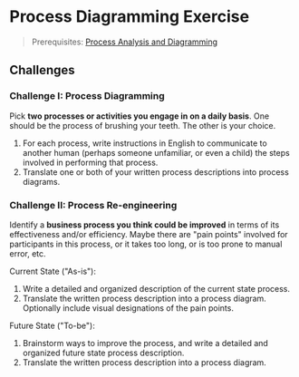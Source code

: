 # Process Diagramming Exercise

> Prerequisites: [Process Analysis and Diagramming](/notes/processes.md)

## Challenges

### Challenge I: Process Diagramming

Pick **two processes or activities you engage in on a daily basis**. One should be the process of brushing your teeth. The other is your choice.

  1. For each process, write instructions in English to communicate to another human (perhaps someone unfamiliar, or even a child) the steps involved in performing that process.
  2. Translate one or both of your written process descriptions into process diagrams.

### Challenge II: Process Re-engineering

Identify a **business process you think could be improved** in terms of its effectiveness and/or efficiency. Maybe there are "pain points" involved for participants in this process, or it takes too long, or is too prone to manual error, etc.

Current State ("As-is"):

  1. Write a detailed and organized description of the current state process.
  2. Translate the written process description into a process diagram. Optionally include visual designations of the pain points.

Future State ("To-be"):

  1. Brainstorm ways to improve the process, and write a detailed and organized future state process description.
  2. Translate the written process description into a process diagram.
